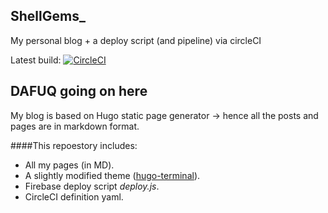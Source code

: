 ShellGems_
---
My personal blog + a deploy script (and pipeline) via circleCI

Latest build: [![CircleCI](https://circleci.com/gh/evilUrge/shellgems.svg?style=svg)](https://circleci.com/gh/evilUrge/shellgems)

## DAFUQ going on here
My blog is based on Hugo static page generator -> hence all the posts and pages are in markdown format.

####This repoestory includes:
* All my pages (in MD).
* A slightly modified theme ([hugo-terminal](https://github.com/panr/hugo-theme-terminal)).
* Firebase deploy script _deploy.js_.
* CircleCI definition yaml.



